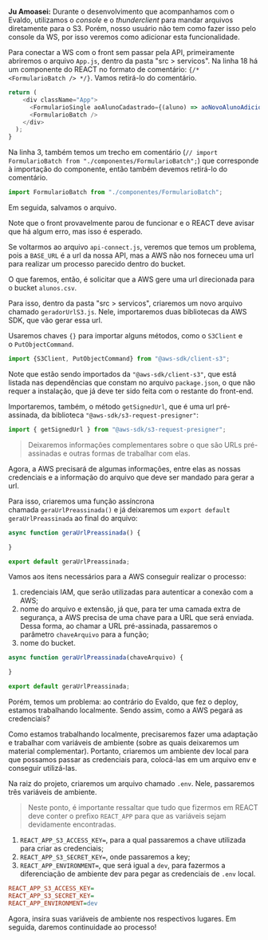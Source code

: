 **Ju Amoasei:** Durante o desenvolvimento que acompanhamos com o Evaldo, utilizamos o _console_ e o _thunderclient_ para mandar arquivos diretamente para o S3. Porém, nosso usuário não tem como fazer isso pelo console da WS, por isso veremos como adicionar esta funcionalidade.

Para conectar a WS com o front sem passar pela API, primeiramente abriremos o arquivo `App.js`, dentro da pasta "src > servicos". Na linha 18 há um componente do REACT no formato de comentário: `{/* <FormularioBatch /> */}`. Vamos retirá-lo do comentário.

```javascript
return (
    <div className="App">
      <FormularioSingle aoAlunoCadastrado={(aluno) => aoNovoAlunoAdicionado(aluno)} />
      <FormularioBatch />
    </div>
  );
}
```

Na linha 3, também temos um trecho em comentário (`// import FormularioBatch from "./componentes/FormularioBatch";`) que corresponde à importação do componente, então também devemos retirá-lo do comentário.

```javascript
import FormularioBatch from "./componentes/FormularioBatch";
```

Em seguida, salvamos o arquivo.

Note que o front provavelmente parou de funcionar e o REACT deve avisar que há algum erro, mas isso é esperado.

Se voltarmos ao arquivo `api-connect.js`, veremos que temos um problema, pois a `BASE_URL` é a url da nossa API, mas a AWS não nos forneceu uma url para realizar um processo parecido dentro do bucket.

O que faremos, então, é solicitar que a AWS gere uma url direcionada para o bucket `alunos.csv`.

Para isso, dentro da pasta "src > servicos", criaremos um novo arquivo chamado `geradorUrlS3.js`. Nele, importaremos duas bibliotecas da AWS SDK, que vão gerar essa url.

Usaremos chaves `{}` para importar alguns métodos, como o `S3Client` e o `PutObjectCommand`.

```javascript
import {S3Client, PutObjectCommand} from "@aws-sdk/client-s3";
```

Note que estão sendo importados da `"@aws-sdk/client-s3"`, que está listada nas dependências que constam no arquivo `package.json`, o que não requer a instalação, que já deve ter sido feita com o restante do front-end.

Importaremos, também, o método `getSignedUrl`, que é uma url pré-assinada, da biblioteca `"@aws-sdk/s3-request-presigner"`:

```javascript
import { getSignedUrl } from "@aws-sdk/s3-request-presigner";
```

> Deixaremos informações complementares sobre o que são URLs pré-assinadas e outras formas de trabalhar com elas.

Agora, a AWS precisará de algumas informações, entre elas as nossas credenciais e a informação do arquivo que deve ser mandado para gerar a url.

Para isso, criaremos uma função assíncrona chamada `geraUrlPreassinada()` e já deixaremos um `export default geraUrlPreassinada` ao final do arquivo:

```javascript
async function geraUrlPreassinada() {

}

export default geraUrlPreassinada;
```

Vamos aos itens necessários para a AWS conseguir realizar o processo:

1. credenciais IAM, que serão utilizadas para autenticar a conexão com a AWS;
2. nome do arquivo e extensão, já que, para ter uma camada extra de segurança, a AWS precisa de uma chave para a URL que será enviada. Dessa forma, ao chamar a URL pré-assinada, passaremos o parâmetro `chaveArquivo` para a função;
3. nome do bucket.

```javascript
async function geraUrlPreassinada(chaveArquivo) {

}

export default geraUrlPreassinada;
```

Porém, temos um problema: ao contrário do Evaldo, que fez o deploy, estamos trabalhando localmente. Sendo assim, como a AWS pegará as credenciais?

Como estamos trabalhando localmente, precisaremos fazer uma adaptação e trabalhar com variáveis de ambiente (sobre as quais deixaremos um material complementar). Portanto, criaremos um ambiente dev local para que possamos passar as credenciais para, colocá-las em um arquivo env e conseguir utilizá-las.

Na raiz do projeto, criaremos um arquivo chamado `.env`. Nele, passaremos três variáveis de ambiente.

> Neste ponto, é importante ressaltar que tudo que fizermos em REACT deve conter o prefixo `REACT_APP` para que as variáveis sejam devidamente encontradas.

1. `REACT_APP_S3_ACCESS_KEY=`, para a qual passaremos a chave utilizada para criar as credenciais;
2. `REACT_APP_S3_SECRET_KEY=`, onde passaremos a key;
3. `REACT_APP_ENVIRONMENT=`, que será igual a `dev`, para fazermos a diferenciação de ambiente dev para pegar as credenciais de `.env` local.

```ini
REACT_APP_S3_ACCESS_KEY=
REACT_APP_S3_SECRET_KEY=
REACT_APP_ENVIRONMENT=dev
```

Agora, insira suas variáveis de ambiente nos respectivos lugares. Em seguida, daremos continuidade ao processo!